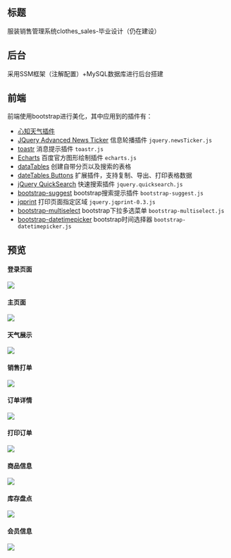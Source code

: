 ## 标题
服装销售管理系统clothes_sales-毕业设计（仍在建设）
## 后台
采用SSM框架（注解配置）+MySQL数据库进行后台搭建
## 前端
前端使用bootstrap进行美化，其中应用到的插件有：
* [心知天气插件](https://www.seniverse.com/widget)
* [JQuery Advanced News Ticker](https://github.com/risq/jquery-advanced-news-ticker) 信息轮播插件 `jquery.newsTicker.js`
* [toastr](https://github.com/CodeSeven/toastr) 消息提示插件 `toastr.js`
* [Echarts](http://echarts.baidu.com/) 百度官方图形绘制插件 `echarts.js`
* [dataTables](https://datatables.net/) 创建自带分页以及搜索的表格
* [dateTables Buttons](https://datatables.net/extensions/buttons/) 扩展插件，支持复制、导出、打印表格数据
* [jQuery QuickSearch](https://github.com/DeuxHuitHuit/quicksearch) 快速搜索插件 `jquery.quicksearch.js`
* [bootstrap-suggest](https://github.com/lzwme/bootstrap-suggest-plugin) bootstrap搜索提示插件 `bootstrap-suggest.js`
* [jqprint](http://webscripts.softpedia.com/script/Modules/jQuery-Plugins/jqPrint-68448.html) 打印页面指定区域 `jquery.jqprint-0.3.js`
* [bootstrap-multiselect](https://github.com/davidstutz/bootstrap-multiselect) bootstrap下拉多选菜单 `bootstrap-multiselect.js`
* [bootstrap-datetimepicker](https://github.com/smalot/bootstrap-datetimepicker) bootstrap时间选择器 `bootstrap-datetimepicker.js`

## 预览
#### 登录页面
![](https://github.com/xeahsoon/clothes_sales/blob/master/WebContent/images/preview/login.png)
#### 主页面
![](https://github.com/xeahsoon/clothes_sales/blob/master/WebContent/images/preview/main.png)
#### 天气展示
![](https://github.com/xeahsoon/clothes_sales/blob/master/WebContent/images/preview/weather.png)
#### 销售打单
![](https://github.com/xeahsoon/clothes_sales/blob/master/WebContent/images/preview/make_order.png)
#### 订单详情
![](https://github.com/xeahsoon/clothes_sales/blob/master/WebContent/images/preview/order_detail.png)
#### 打印订单
![](https://github.com/xeahsoon/clothes_sales/blob/master/WebContent/images/preview/print_order.png)
#### 商品信息
![](https://github.com/xeahsoon/clothes_sales/blob/master/WebContent/images/preview/good_detail.png)
#### 库存盘点
![](https://github.com/xeahsoon/clothes_sales/blob/master/WebContent/images/preview/check_storage.png)
#### 会员信息
![](https://github.com/xeahsoon/clothes_sales/blob/master/WebContent/images/preview/member.png)
